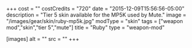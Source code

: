 +++
cost = ""
costCredits = "720"
date = "2015-12-09T15:56:56-05:00"
description = "Tier 5 skin available for the MP5K used by Mute."
image = "/images/gear/skin/ruby-mp5k.jpg"
modType = "skin"
tags = ["weapon mod","skin","tier 5","mute"]
title = "Ruby"
type = "weapon-mod"

[images]
  alt = ""
  src = ""
+++
